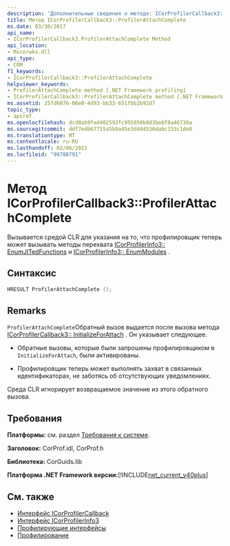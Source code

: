 ```yaml
---
description: 'Дополнительные сведения о методе: ICorProfilerCallback3::P Рофилераттачкомплете'
title: Метод ICorProfilerCallback3::ProfilerAttachComplete
ms.date: 03/30/2017
api_name:
- ICorProfilerCallback3.ProfilerAttachComplete Method
api_location:
- Mscorwks.dll
api_type:
- COM
f1_keywords:
- ICorProfilerCallback3::ProfilerAttachComplete
helpviewer_keywords:
- ProfilerAttachComplete method [.NET Framework profiling]
- ICorProfilerCallback3::ProfilerAttachComplete method [.NET Framework profiling]
ms.assetid: 257d6076-06e0-4d93-bb33-651fbb2b92d7
topic_type:
- apiref
ms.openlocfilehash: dcd8ab9fed402593fc955050b0d3be6f8a46730a
ms.sourcegitcommit: ddf7edb67715a5b9a45e3dd44536dabc153c1de0
ms.translationtype: MT
ms.contentlocale: ru-RU
ms.lasthandoff: 02/06/2021
ms.locfileid: "99788791"
---
```

# <a name="icorprofilercallback3profilerattachcomplete-method"></a>Метод ICorProfilerCallback3::ProfilerAttachComplete

Вызывается средой CLR для указания на то, что профилировщик теперь может вызывать методы перехвата [ICorProfilerInfo3:: EnumJITedFunctions](icorprofilerinfo3-enumjitedfunctions-method.md) и [ICorProfilerInfo3:: EnumModules](icorprofilerinfo3-enummodules-method.md) .  
  
## <a name="syntax"></a>Синтаксис  
  
```cpp  
HRESULT ProfilerAttachComplete ();  
```  
  
## <a name="remarks"></a>Remarks  

 `ProfilerAttachComplete`Обратный вызов выдается после вызова метода [ICorProfilerCallback3:: InitializeForAttach](icorprofilercallback3-initializeforattach-method.md) . Он указывает следующее.  
  
- Обратные вызовы, которые были запрошены профилировщиком в `InitializeForAttach`, были активированы.  
  
- Профилировщик теперь может выполнять захват в связанных идентификаторах, не заботясь об отсутствующих уведомлениях.  
  
 Среда CLR игнорирует возвращаемое значение из этого обратного вызова.  
  
## <a name="requirements"></a>Требования  

 **Платформы:** см. раздел [Требования к системе](../../get-started/system-requirements.md).  
  
 **Заголовок:** CorProf.idl, CorProf.h  
  
 **Библиотека:** CorGuids.lib  
  
 **Платформа .NET Framework версии:**[!INCLUDE[net_current_v40plus](../../../../includes/net-current-v40plus-md.md)]  
  
## <a name="see-also"></a>См. также

- [Интерфейс ICorProfilerCallback](icorprofilercallback-interface.md)
- [Интерфейс ICorProfilerInfo3](icorprofilerinfo3-interface.md)
- [Профилирующие интерфейсы](profiling-interfaces.md)
- [Профилирование](index.md)
